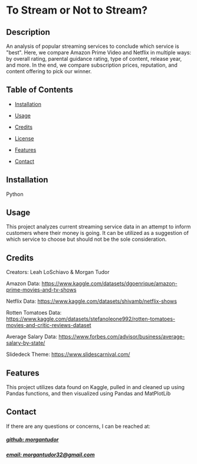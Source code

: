# To Stream or Not to Stream?

## Description
An analysis of popular streaming services to conclude which service is "best". Here, we compare Amazon Prime Video and Netflix in multiple ways: by overall rating, parental guidance rating, type of content, release year, and more. In the end, we compare subscription prices, reputation, and content offering to pick our winner.



## Table of Contents
- [Installation](#installation)
- [Usage](#usage)
- [Credits](#credits)
- [License](#license)
- [Features](#features)

- [Contact](#contact)

## Installation
Python

## Usage
This project analyzes current streaming service data in an attempt to inform customers where their money is going. It can be utilized as a suggestion of which service to choose but should not be the sole consideration.

## Credits
Creators: Leah LoSchiavo & Morgan Tudor

Amazon Data: https://www.kaggle.com/datasets/dgoenrique/amazon-prime-movies-and-tv-shows

Netflix Data: https://www.kaggle.com/datasets/shivamb/netflix-shows

Rotten Tomatoes Data: https://www.kaggle.com/datasets/stefanoleone992/rotten-tomatoes-movies-and-critic-reviews-dataset

Average Salary Data: https://www.forbes.com/advisor/business/average-salary-by-state/

Slidedeck Theme: https://www.slidescarnival.com/



## Features
This project utilizes data found on Kaggle, pulled in and cleaned up using Pandas functions, and then visualized using Pandas and MatPlotLib



## Contact
If there are any questions or concerns, I can be reached at:
##### [github: morgantudor](https://github.com/morgantudor)
##### [email: morgantudor32@gmail.com](mailto:morgantudor32@gmail.com)

